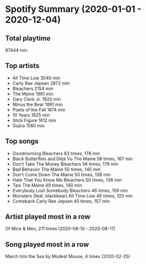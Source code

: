 # Spotify Summary (2020-01-01 - 2020-12-04)

## Total playtime

87444 min

## Top artists

* All Time Low         3040 min
* Carly Rae Jepsen     2872 min
* Bleachers            2154 min
* The Maine            1981 min
* Gary Clark Jr.       1920 min
* Minus the Bear       1891 min
* Poets of the Fall    1874 min
* 10 Years             1825 min
* Stick Figure         1612 min
* Gojira               1580 min

## Top songs

* Goodmorning                    Bleachers             63 times,   178 min
* Black Butterflies and Déjà Vu  The Maine             58 times,   167 min
* Don't Take The Money           Bleachers             56 times,   179 min
* Bad Behavior                   The Maine             50 times,   145 min
* Don't Come Down                The Maine             50 times,   138 min
* Hate That You Know Me          Bleachers             50 times,   138 min
* Taxi                           The Maine             49 times,   140 min
* Everybody Lost Somebody        Bleachers             46 times,   159 min
* Monsters (feat. blackbear)     All Time Low          46 times,   120 min
* Comeback                       Carly Rae Jepsen      45 times,   157 min

## Artist played most in a row

Of Mice & Men, 211 times (2020-08-10 - 2020-08-17)

## Song played most in a row

March Into the Sea by Modest Mouse, 4 times (2020-02-25)

